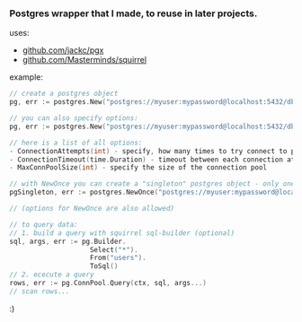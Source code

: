 ### Postgres wrapper that I made, to reuse in later projects.
uses: 
- [github.com/jackc/pgx](https://github.com/jackc/pgx/)
- [github.com/Masterminds/squirrel](https://github.com/Masterminds/squirrel)

example:
```go
// create a postgres object
pg, err := postgres.New("postgres://myuser:mypassword@localhost:5432/db_name")

// you can also specify options:
pg, err := postgres.New("postgres://myuser:mypassword@localhost:5432/db_name", postgres.MaxConnPoolSize(5))

// here is a list of all options:
- ConnectionAttempts(int) - specify, how many times to try connect to postgres, if a connection fails
- ConnectionTimeout(time.Duration) - timeout between each connection attempt
- MaxConnPoolSize(int) - specify the size of the connection pool

// with NewOnce you can create a "singleton" postgres object - only one instance will be created, no matter how many times NewOnce was called
pgSingleton, err := postgres.NewOnce("postgres://myuser:mypassword@localhost:5432/db_name")

// (options for NewOnce are also allowed)

// to query data:
// 1. build a query with squirrel sql-builder (optional)
sql, args, err := pg.Builder.
                    Select("*").
                    From("users").
                    ToSql()
// 2. ececute a query
rows, err := pg.ConnPool.Query(ctx, sql, args...)
// scan rows...
```
:)